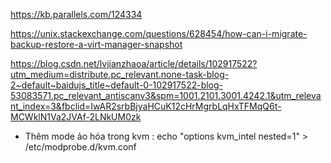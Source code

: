 https://kb.parallels.com/124334

https://unix.stackexchange.com/questions/628454/how-can-i-migrate-backup-restore-a-virt-manager-snapshot

https://blog.csdn.net/lvjianzhaoa/article/details/102917522?utm_medium=distribute.pc_relevant.none-task-blog-2~default~baidujs_title~default-0-102917522-blog-53083571.pc_relevant_antiscanv3&spm=1001.2101.3001.4242.1&utm_relevant_index=3&fbclid=IwAR2srbBjyaHCuK12cHrMgrbLqHxTFMqQ6t-MCWklN1Va2JVAf-2LNkUM0zk

- Thêm mode ảo hóa trong kvm : 
echo "options kvm_intel nested=1" > /etc/modprobe.d/kvm.conf
